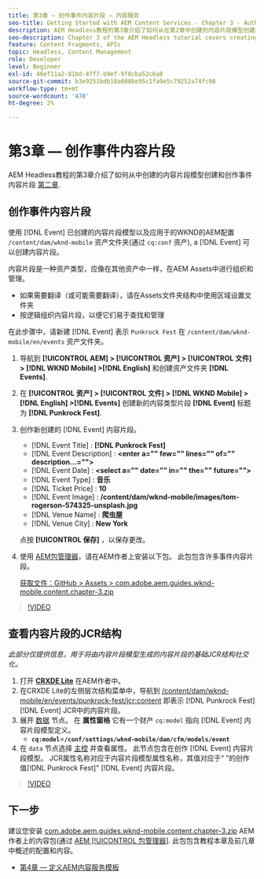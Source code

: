 ```yaml
---
title: 第3章 — 创作事件内容片段 — 内容服务
seo-title: Getting Started with AEM Content Services - Chapter 3 - Authoring Event Content Fragments
description: AEM Headless教程的第3章介绍了如何从在第2章中创建的内容片段模型创建和创作事件内容片段。
seo-description: Chapter 3 of the AEM Headless tutorial covers creating and authoring Event Content Fragments from the Content Fragment Model created in Chapter 2.
feature: Content Fragments, APIs
topic: Headless, Content Management
role: Developer
level: Beginner
exl-id: 46ef11a2-81bd-4ff7-b9ef-9f8cba52c6a8
source-git-commit: b3e9251bdb18a008be95c1fa9e5c79252a74fc98
workflow-type: tm+mt
source-wordcount: '478'
ht-degree: 2%

---
```


# 第3章 — 创作事件内容片段

AEM Headless教程的第3章介绍了如何从中创建的内容片段模型创建和创作事件内容片段 [第二章](./chapter-2.md).

## 创作事件内容片段

使用 [!DNL Event] 已创建的内容片段模型以及应用于的WKND的AEM配置 `/content/dam/wknd-mobile` 资产文件夹(通过 `cq:conf` 资产), a [!DNL Event] 可以创建内容片段。

内容片段是一种资产类型，应像在其他资产中一样，在AEM Assets中进行组织和管理。

* 如果需要翻译（或可能需要翻译），请在Assets文件夹结构中使用区域设置文件夹
* 按逻辑组织内容片段，以便它们易于查找和管理

在此步骤中，请新建 [!DNL Event] 表示 `Punkrock Fest` 在 `/content/dam/wknd-mobile/en/events` 资产文件夹。

1. 导航到 **[!UICONTROL AEM] > [!UICONTROL 资产] > [!UICONTROL 文件] > [!DNL WKND Mobile] >[!DNL English]** 和创建资产文件夹 **[!DNL Events]**.
1. 在 **[!UICONTROL 资产] > [!UICONTROL 文件] > [!DNL WKND Mobile] > [!DNL English] >[!DNL Events]** 创建新的内容类型片段 **[!DNL Event]** 标题为 **[!DNL Punkrock Fest]**.
1. 创作新创建的 [!DNL Event] 内容片段。

   * [!DNL Event Title] : **[!DNL Punkrock Fest]**
   * [!DNL Event Description] : **&lt;enter a=&quot;&quot; few=&quot;&quot; lines=&quot;&quot; of=&quot;&quot; description...=&quot;&quot;>**
   * [!DNL Event Date] : **&lt;select a=&quot;&quot; date=&quot;&quot; in=&quot;&quot; the=&quot;&quot; future=&quot;&quot;>**
   * [!DNL Event Type] : **音乐**
   * [!DNL Ticket Price] : **10**
   * [!DNL Event Image] : **/content/dam/wknd-mobile/images/tom-rogerson-574325-unsplash.jpg**
   * [!DNL Venue Name] : **爬虫屋**
   * [!DNL Venue City] : **New York**

   点按 **[!UICONTROL 保存]** ，以保存更改。

1. 使用 [AEM包管理器](http://localhost:4502/crx/packmgr/index.jsp)，请在AEM作者上安装以下包。 此包包含许多事件内容片段。

   [获取文件：GitHub > Assets > com.adobe.aem.guides.wknd-mobile.content.chapter-3.zip](https://github.com/adobe/aem-guides-wknd-mobile/releases/latest)

>[!VIDEO](https://video.tv.adobe.com/v/28338?quality=12&learn=on)

## 查看内容片段的JCR结构

*此部分仅提供信息，用于将由内容片段模型生成的内容片段的基础JCR结构社交化。*

1. 打开 **[CRXDE Lite](http://localhost:4502/crx/de/index.jsp)** 在AEM作者中。
1. 在CRXDE Lite的左侧层次结构菜单中，导航到 [/content/dam/wknd-mobile/en/events/punkrock-fest/jcr:content](http://localhost:4502/crx/de/index.jsp#/content/dam/wknd-mobile/en/events/punkrock-fest/jcr:content) 即表示 [!DNL Punkrock Fest] [!DNL Event] JCR中的内容片段。
1. 展开 [数据](http://localhost:4502/crx/de/index.jsp#/content/dam/wknd-mobile/en/events/punkrock-fest/jcr:content/data/master) 节点。
在 **属性窗格** 它有一个财产 `cq:model` 指向 [!DNL Event] 内容片段模型定义。
   * **`cq:model`**=**`/conf/settings/wknd-mobile/dam/cfm/models/event`**
1. 在 `data` 节点选择 [主控](http://localhost:4502/crx/de/index.jsp#/content/dam/wknd-mobile/en/events/punkrock-fest/jcr:content/data/master) 并查看属性。 此节点包含在创作 [!DNL Event] 内容片段模型。 JCR属性名称对应于内容片段模型属性名称，其值对应于“ ”的创作值[!DNL Punkrock Fest]&quot; [!DNL Event] 内容片段。

>[!VIDEO](https://video.tv.adobe.com/v/28356?quality=12&learn=on)

## 下一步

建议您安装 [com.adobe.aem.guides.wknd-mobile.content.chapter-3.zip](https://github.com/adobe/aem-guides-wknd-mobile/releases/latest) AEM作者上的内容包(通过 [AEM [!UICONTROL 包管理器]](http://localhost:4502/crx/packmgr/index.jsp). 此包包含教程本章及前几章中概述的配置和内容。

* [第4章 — 定义AEM内容服务模板](./chapter-4.md)
